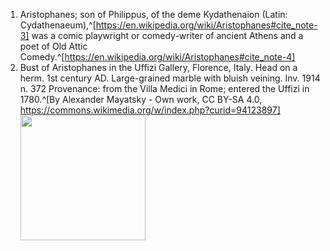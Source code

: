 1. Aristophanes; son of Philippus, of the deme Kydathenaion (Latin: Cydathenaeum),^[https://en.wikipedia.org/wiki/Aristophanes#cite_note-3] was a comic playwright or comedy-writer of ancient Athens and a poet of Old Attic Comedy.^[https://en.wikipedia.org/wiki/Aristophanes#cite_note-4]
2. Bust of Aristophanes in the Uffizi Gallery, Florence, Italy. Head on a herm. 1st century AD. Large-grained marble with bluish veining. Inv. 1914 n. 372 Provenance: from the Villa Medici in Rome; entered the Uffizi in 1780.^[By Alexander Mayatsky - Own work, CC BY-SA 4.0, https://commons.wikimedia.org/w/index.php?curid=94123897]
	<img src="https://upload.wikimedia.org/wikipedia/commons/0/08/Bust_of_Aristophanes.jpg" width="200" />